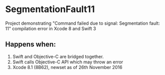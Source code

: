 # SegmentationFault11
Project demonstrating "Command failed due to signal: Segmentation fault: 11" compilation error in Xcode 8 and Swift 3

## Happens when:
1. Swift and Objective-C are bridged together.
2. Swift calls Objective-C API which may throw an error
3. Xcode 8.1 (8B62), newset as of 26th November 2016
